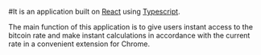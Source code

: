 #It is an application built on [React](https://github.com/facebook/react) using [Typescript](https://github.com/microsoft/TypeScript).

The main function of this application is to give users instant access to the bitcoin rate and make instant calculations in accordance with the current rate in a convenient extension for Chrome.
